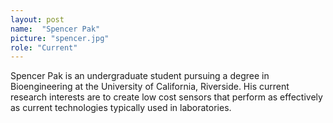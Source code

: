 ```yaml
---
layout: post
name:  "Spencer Pak"
picture: "spencer.jpg"
role: "Current"
---
```

Spencer Pak is an undergraduate student pursuing a degree in Bioengineering at the University of California, Riverside. His current research interests are to create low cost sensors that perform as effectively as current technologies typically used in laboratories.
